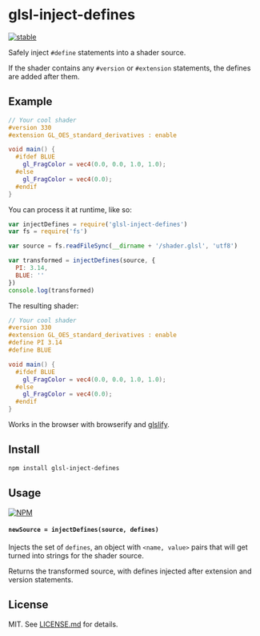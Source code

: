 # glsl-inject-defines

[![stable](http://badges.github.io/stability-badges/dist/stable.svg)](http://github.com/badges/stability-badges)

Safely inject `#define` statements into a shader source. 

If the shader contains any `#version` or `#extension` statements, the defines are added after them. 

## Example

```glsl
// Your cool shader
#version 330
#extension GL_OES_standard_derivatives : enable

void main() {
  #ifdef BLUE
    gl_FragColor = vec4(0.0, 0.0, 1.0, 1.0);
  #else
    gl_FragColor = vec4(0.0);
  #endif
}
```

You can process it at runtime, like so:

```js
var injectDefines = require('glsl-inject-defines')
var fs = require('fs')

var source = fs.readFileSync(__dirname + '/shader.glsl', 'utf8')

var transformed = injectDefines(source, {
  PI: 3.14,
  BLUE: ''
})
console.log(transformed)
```

The resulting shader:

```glsl
// Your cool shader
#version 330
#extension GL_OES_standard_derivatives : enable
#define PI 3.14
#define BLUE 

void main() {
  #ifdef BLUE
    gl_FragColor = vec4(0.0, 0.0, 1.0, 1.0);
  #else
    gl_FragColor = vec4(0.0);
  #endif
}
```

Works in the browser with browserify and [glslify](https://www.npmjs.com/package/glslify).

## Install

```sh
npm install glsl-inject-defines
```

## Usage

[![NPM](https://nodei.co/npm/glsl-inject-defines.png)](https://www.npmjs.com/package/glsl-inject-defines)

#### `newSource = injectDefines(source, defines)`

Injects the set of `defines`, an object with `<name, value>` pairs that will get turned into strings for the shader source.

Returns the transformed source, with defines injected after extension and version statements.

## License

MIT. See [LICENSE.md](http://github.com/stackgl/glsl-inject-defines/blob/master/LICENSE.md) for details.

